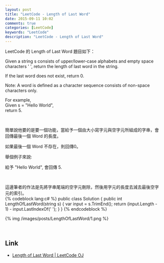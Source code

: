 ```yaml
---
layout: post
title: "LeetCode - Length of Last Word"
date: 2015-09-11 10:02
comments: true
categories: [LeetCode]
keywords: "LeetCode"
description: "LeetCode - Length of Last Word"
---
```


LeetCode 的 Length of Last Word 題目如下：  

Given a string s consists of upper/lower-case alphabets and empty space characters ' ', return the length of last word in the string.  

If the last word does not exist, return 0.  

Note: A word is defined as a character sequence consists of non-space characters only.  

For example,   
Given s = "Hello World",  
return 5.  

<!-- MORE -->

<br/>

簡單說他要的是要一個功能，當給予一個由大小寫字元與空字元所組成的字串，會回傳最後一個 Word 的長度。  

如果最後一個 Word 不存在，則回傳0。  

舉個例子來說:  

給予 "Hello World", 會回傳 5.  

<br/>

這邊筆者的作法是先將字串尾端的空字元刪除，然後用字元的長度去減去最後空字元的索引。  
{% codeblock lang:c# %}
public class Solution {
    public int LengthOfLastWord(string s) {
        var input = s.TrimEnd();
        return (input.Length - 1) - input.LastIndexOf(' ');
    }
}
{% endcodeblock %}

{% img /images/posts/LengthOfLastWord/1.png %}

<br/>

Link
----
* [Length of Last Word | LeetCode OJ](https://leetcode.com/problems/length-of-last-word/)
